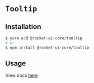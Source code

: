 # `Tooltip`

## Installation

```sh
$ yarn add @rocket-ui-core/tooltip
# or
$ npm install @rocket-ui-core/tooltip
```

## Usage

View docs [here](https://rocket-ui-core.com/docs/components/tooltip).
